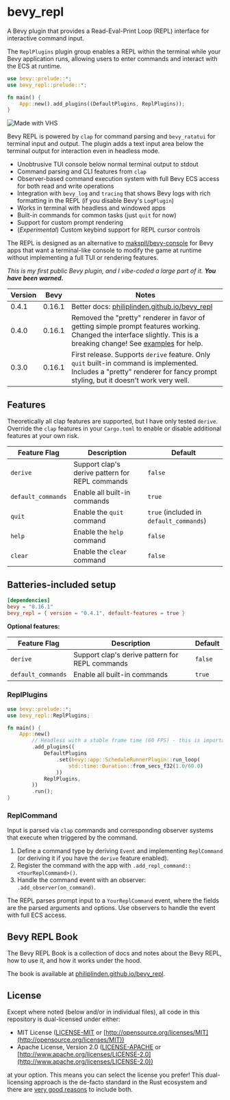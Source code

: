 # bevy_repl

A Bevy plugin that provides a Read-Eval-Print Loop (REPL) interface for
interactive command input.

The `ReplPlugins` plugin group enables a REPL within the terminal while your
Bevy application runs, allowing users to enter commands and interact with the
ECS at runtime.

```rust
use bevy::prelude::*;
use bevy_repl::prelude::*;

fn main() {
    App::new().add_plugins((DefaultPlugins, ReplPlugins));
}
```

![Made with VHS](https://vhs.charm.sh/vhs-6kUt4mnyvUcmbpVfWzHx4s.gif)

Bevy REPL is powered by `clap` for command parsing and `bevy_ratatui` for
terminal input and output. The plugin adds a text input area below the terminal
output for interaction even in headless mode.

- Unobtrusive TUI console below normal terminal output to stdout
- Command parsing and CLI features from `clap`
- Observer-based command execution system with full Bevy ECS access for both
  read and write operations
- Integration with `bevy_log` and `tracing` that shows Bevy logs with rich
  formatting in the REPL (if you disable Bevy's `LogPlugin`)
- Works in terminal with headless and windowed apps
- Built-in commands for common tasks (just `quit` for now)
- Support for custom prompt rendering
- (_Experimental_) Custom keybind support for REPL cursor controls 

The REPL is designed as an alternative to
[makspll/bevy-console](https://github.com/makspll/bevy-console) for Bevy apps
that want a terminal-like console to modify the game at runtime without
implementing a full TUI or rendering features.

_This is my first public Bevy plugin, and I vibe-coded a large part of it._ 
**_You have been warned_.**

| Version | Bevy | Notes |
| --- | --- | --- |
| 0.4.1 | 0.16.1 | Better docs: [philiplinden.github.io/bevy_repl](https://philiplinden.github.io/bevy_repl/) |
| 0.4.0 | 0.16.1 | Removed the "pretty" renderer in favor of getting simple prompt features working. Changed the interface slightly. This is a breaking change! See [examples](https://github.com/philiplinden/bevy_repl/tree/main/examples) for help. |
| 0.3.0 | 0.16.1 | First release. Supports `derive` feature. Only `quit` built-in command is implemented. Includes a "pretty" renderer for fancy prompt styling, but it doesn't work very well. |

## Features

Theoretically all clap features are supported, but I have only tested `derive`.
Override the `clap` features in your `Cargo.toml` to enable or disable
additional features at your own risk.

| Feature Flag | Description | Default |
| --- | --- | --- |
| `derive` | Support clap's derive pattern for REPL commands | `false` |
| `default_commands` | Enable all built-in commands | `true` |
| `quit` | Enable the `quit` command | `true` (included in `default_commands`) |
| `help` | Enable the `help` command | `false` |
| `clear` | Enable the `clear` command | `false` |

## Batteries-included setup

```toml
[dependencies]
bevy = "0.16.1"
bevy_repl = { version = "0.4.1", default-features = true }
```

**Optional features:**

| Feature Flag | Description | Default |
| --- | --- | --- |
| `derive` | Support clap's derive pattern for REPL commands | `false` |
| `default_commands` | Enable all built-in commands | `true` |

### ReplPlugins

```rust
use bevy::prelude::*;
use bevy_repl::ReplPlugins;

fn main() {
    App::new()
        // Headless with a stable frame time (60 FPS) - this is important!
        .add_plugins((
            DefaultPlugins
                .set(bevy::app::ScheduleRunnerPlugin::run_loop(
                    std::time::Duration::from_secs_f32(1.0/60.0)
                ))
            ReplPlugins,
        ))
        .run();
}
```

### ReplCommand

Input is parsed via `clap` commands and corresponding observer systems that
execute when triggered by the command.

1. Define a command type by deriving `Event` and implementing `ReplCommand` (or deriving it if you have the `derive` feature enabled).
2. Register the command with the app with `.add_repl_command::<YourReplCommand>()`.
3. Handle the command event with an observer: `.add_observer(on_command)`.

The REPL parses prompt input to a `YourReplCommand` event, where the fields are
the parsed arguments and options. Use observers to handle the event with full
ECS access.

## Bevy REPL Book

The Bevy REPL Book is a collection of docs and notes about the Bevy REPL, how to
use it, and how it works under the hood.

The book is available at [philiplinden.github.io/bevy_repl](https://philiplinden.github.io/bevy_repl/).

## License

Except where noted (below and/or in individual files), all code in this
repository is dual-licensed under either:

- MIT License ([LICENSE-MIT](LICENSE-MIT) or
  [http://opensource.org/licenses/MIT](http://opensource.org/licenses/MIT))
- Apache License, Version 2.0 ([LICENSE-APACHE](LICENSE-APACHE) or
  [http://www.apache.org/licenses/LICENSE-2.0](http://www.apache.org/licenses/LICENSE-2.0))

at your option. This means you can select the license you prefer! This
dual-licensing approach is the de-facto standard in the Rust ecosystem and there
are [very good reasons](https://github.com/bevyengine/bevy/issues/2373) to
include both.
